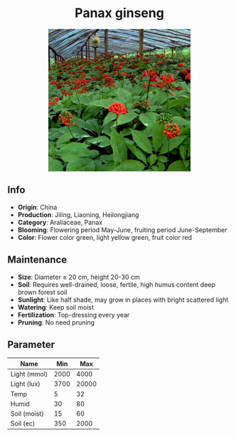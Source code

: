 <h1 align='center'>Panax ginseng</h1>
<p align="center">
    <img 
        align='center'
        width='320'
        src="../images/panax ginseng.png" 
        alt='Panax ginseng' />
</p>

## Info

 - **Origin**: China
 - **Production**: Jiling, Liaoning, Heilongjiang
 - **Category**: Araliaceae, Panax
 - **Blooming**: Flowering period May-June, fruiting period June-September
 - **Color**: Flower color green, light yellow green, fruit color red

## Maintenance

 - **Size**: Diameter ≥ 20 cm, height 20-30 cm
 - **Soil**: Requires well-drained, loose, fertile, high humus content deep brown forest soil
 - **Sunlight**: Like half shade, may grow in places with bright scattered light
 - **Watering**: Keep soil moist
 - **Fertilization**: Top-dressing every year
 - **Pruning**: No need pruning

## Parameter

| Name         | Min  | Max   |
|--------------|------|-------|
| Light (mmol) | 2000 | 4000  |
| Light (lux)  | 3700 | 20000 |
| Temp         | 5    | 32    |
| Humid        | 30   | 80    |
| Soil (moist) | 15   | 60    |
| Soil (ec)    | 350  | 2000  |